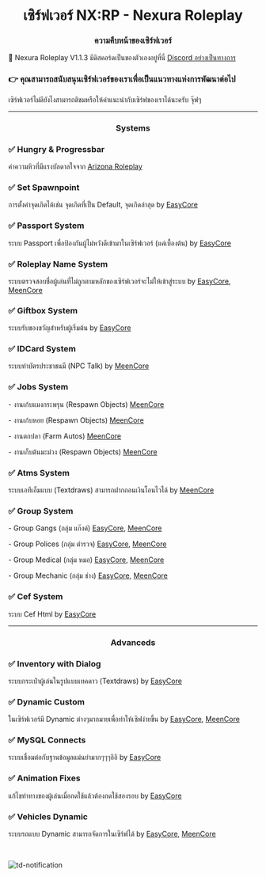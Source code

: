 <h1 align="center">เซิร์ฟเวอร์ NX:RP - Nexura Roleplay</h1>
<h3 align="center">ความคืบหน้าของเซิร์ฟเวอร์</h3>

💖 Nexura Roleplay V1.1.3 มีดิสคอร์ดเป็นของตัวเองอยู่ที่นี่ [Discord อย่างเป็นทางการ](https://discord.gg/keA9Mg7hJj)

### 👉 คุณสามารถสนับสนุนเซิร์ฟเวอร์ของเราเพื่อเป็นแนวทางแห่งการพัฒนาต่อไป
เซิร์ฟเวอร์ไม่ดียังไงสามารถติชมหรือให้คำแนะนำกับเซิร์ฟของเราได้นะครับ จุ๊ฟๆ

<hr>
<h3 align="center">Systems</h3>
<h3 align="left">✅ Hungry & Progressbar</h3>
<p>ค่าความหิวที่มีแรงบัลดาลใจจาก <a href="https://arizona-rp.com">Arizona Roleplay</a></p>
<h3 align="left">✅ Set Spawnpoint</h3>
<p>การตั้งค่าจุดเกิดได้เช่น จุดเกิดที่เป็น Default, จุดเกิดล่าสุด by <a href="https://github.com/exsycore">EasyCore</a></p>
<h3 align="left">✅ Passport System</h3>
<p>ระบบ Passport เพื่อป้องกันผู้ไม่หวังดีเข้ามาในเซิร์ฟเวอร์ (แค่เบื้องต้น) by <a href="https://github.com/exsycore">EasyCore</a></p>
<h3 align="left">✅ Roleplay Name System</h3>
<p>ระบบตรวจสอบชื่อผู้เล่นที่ไม่ถูกตามหลักของเซิร์ฟเวอร์จะไม่ให้เข้าสู่ระบบ by <a href="https://github.com/exsycore">EasyCore</a>, <a href="https://github.com/meend3v">MeenCore</a></p>
<h3 align="left">✅ Giftbox System</h3>
<p>ระบบรับของขวัญสำหรับผู้เริ่มต้น by <a href="https://github.com/exsycore">EasyCore</a></p>
<h3 align="left">✅ IDCard System</h3>
<p>ระบบทำบัตรประชาชนมี (NPC Talk) by <a href="https://github.com/meend3v">MeenCore</a></p>
<h3 align="left">✅ Jobs System</h3>
<p> - งานเก้บแมงกระพรุน (Respawn Objects) <a href="https://github.com/meend3v">MeenCore</a></p>
<p> - งานเก้บหอย (Respawn Objects) <a href="https://github.com/meend3v">MeenCore</a></p>
<p> - งานตกปลา (Farm Autos) <a href="https://github.com/meend3v">MeenCore</a></p>
<p> - งานเก็บต้นมะม่วง (Respawn Objects) <a href="https://github.com/meend3v">MeenCore</a></p>
<h3 align="left">✅ Atms System</h3>
<p>ระบบเอทีเอ็มแบบ (Textdraws) สามารถฝากถอนเงินโอนไวได้ by <a href="https://github.com/meend3v">MeenCore</a></p>
<h3 align="left">✅ Group System</h3>
<p> - Group Gangs (กลุ่ม แก๊งค์) <a href="https://github.com/exsycore">EasyCore</a>, <a href="https://github.com/meend3v">MeenCore</a></p>
<p> - Group Polices (กลุ่ม ตำรวจ) <a href="https://github.com/exsycore">EasyCore</a>, <a href="https://github.com/meend3v">MeenCore</a></p>
<p> - Group Medical (กลุ่ม หมอ) <a href="https://github.com/exsycore">EasyCore</a>, <a href="https://github.com/meend3v">MeenCore</a></p>
<p> - Group Mechanic (กลุ่ม ช่าง) <a href="https://github.com/exsycore">EasyCore</a>, <a href="https://github.com/meend3v">MeenCore</a></p>
<h3 align="left">✅ Cef System</h3>
<p>ระบบ Cef Html by <a href="https://github.com/exsycore">EasyCore</a></p>
<hr>
<h3 align="center">Advanceds</h3>
<h3 align="left">✅ Inventory with Dialog</h3>
<p>ระบบกระเป๋าผู้เล่นในรูปแบบเทคดาว (Textdraws) by <a href=![Uploading sa-mp-002.png…]()
"https://github.com/exsycore">EasyCore</a></p>
<h3 align="left">✅ Dynamic Custom</h3>
<p>ในเซิร์ฟเวอร์มี Dynamic ต่างๆมากมายเพื่อทำให้เซิฟง่ายขึ้น by <a href="https://github.com/exsycore">EasyCore</a>, <a href="https://github.com/meend3v">MeenCore</a></p>
<h3 align="left">✅ MySQL Connects</h3>
<p>ระบบเชื่อมต่อกับฐานข้อมูลแม่นยำมากๆๆๆอิอิ by <a href="https://github.com/exsycore">EasyCore</a></p>
<h3 align="left">✅ Animation Fixes</h3>
<p>แก้ไขท่าทางของผู้เล่นเมื่อกดใช้แล้วต้องกดใช้สองรอบ by <a href="https://github.com/exsycore">EasyCore</a></p>
<h3 align="left">✅ Vehicles Dynamic</h3>
<p>ระบบรถแบบ Dynamic สามารถจัดการในเซิร์ฟได้ by <a href="https://github.com/exsycore">EasyCore</a>, <a href="https://github.com/meend3v">MeenCore</a></p>
<br>


![td-notification](https://i.ibb.co/pLH38H0/sa-mp-928.png)

